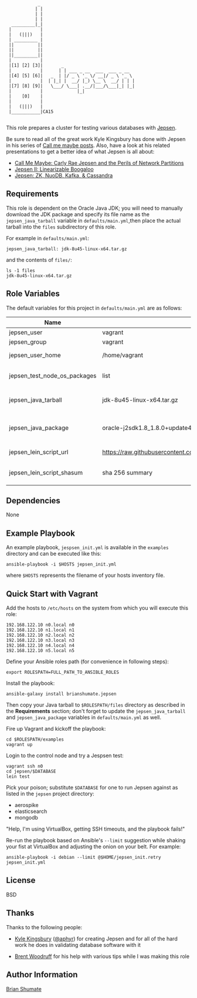 ```
            _
           | |
           | |
           | |
  _________|_|
 |           |
 |   (|||)   |
 | _________ |
 ||         ||
 ||         ||
 ||_________||
 |           |
 |[1] [2] [3]|       _
 |           |      | | ___ _ __  ___  ___ _ __
 |[4] [5] [6]|   _  | |/ _ \ '_ \/ __|/ _ \ '_ \
 |           |  | |_| |  __/ |_) \__ \  __/ | | |
 |[7] [8] [9]|   \___/ \___| .__/|___/\___|_| |_|
 |           |             |_|
 |    [0]    |
 |           |
 |   (|||)   |
 |___________|CA15


```

This role prepares a cluster for testing various databases with
[Jepsen](https://github.com/aphyr/jepsen).

Be sure to read all of the great work Kyle Kingsbury has done with Jepsen
in his series of [Call me maybe posts](https://aphyr.com/tags/Jepsen). Also,
have a look at his related presentations to get a better idea of what Jepsen
is all about:

* [Call Me Maybe: Carly Rae Jepsen and the Perils of Network Partitions](https://www.youtube.com/watch?v=mxdpqr-loyA)
* [Jepsen II: Linearizable Boogaloo](https://www.youtube.com/watch?v=QdkS6ZjeR7Q)
* [Jepsen: ZK, NuoDB, Kafka, & Cassandra](https://www.youtube.com/watch?v=NsI51Mo6r3o)

## Requirements

This role is dependent on the Oracle Java JDK; you will need to manually
download the JDK package and specify its file name as the
`jepsen_java_tarball` variable in `defaults/main.yml`,then place the actual
tarball into the `files` subdirectory of this role.

For example in `defaults/main.yml`:

```
jepsen_java_tarball: jdk-8u45-linux-x64.tar.gz
```

and the contents of `files/`:

```
ls -1 files
jdk-8u45-linux-x64.tar.gz
```

## Role Variables

The default variables for this project in `defaults/main.yml` are as follows:

| Name                                 | Default  | Description                                    |
| ------------------------------------ | -------- | ---------------------------------------------- |
| jepsen_user          | vagrant    | OS username |
| jepsen_group         | vagrant    | OS groupname |
| jepsen_user_home     | /home/vagrant | OS user home directory |
| jepsen_test_node_os_packages | list | OS packages to install for the test nodes |
| jepsen_java_tarball | jdk-8u45-linux-x64.tar.gz | Filename for the Oracle Java binary tarball |
| jepsen_java_package | oracle-j2sdk1.8_1.8.0+update45_amd64.deb | Filename for Debian package created from jepsen_java_tarball |
| jepsen_lein_script_url | https://raw.githubusercontent.com/technomancy/leiningen/stable/bin/lein | URL to the Leiningen script |
|jepsen_lein_script_shasum | sha 256 summary | The SHA 256 summary for Leiningen script |

## Dependencies

None

## Example Playbook

An example playbook, `jespsen_init.yml` is available in the `examples`
directory and can be executed like this:


```
ansible-playbook -i $HOSTS jepsen_init.yml
```

where `$HOSTS` represents the filename of your hosts inventory file.

## Quick Start with Vagrant

Add the hosts to `/etc/hosts` on the system from which you will execute
this role:

```
192.168.122.10 n0.local n0
192.168.122.10 n1.local n1
192.168.122.10 n2.local n2
192.168.122.10 n3.local n3
192.168.122.10 n4.local n4
192.168.122.10 n5.local n5
```

Define your Ansible roles path (for convenience in following steps):

```
export ROLESPATH=FULL_PATH_TO_ANSIBLE_ROLES
```

Install the playbook:

```
ansible-galaxy install brianshumate.jepsen
```

Then copy your Java tarball to `$ROLESPATH/files` directory as described in
the **Requirements** section; don't forget to update the `jepsen_java_tarball`
and `jepsen_java_package` variables in `defaults/main.yml` as well.

Fire up Vagrant and kickoff the playbook:

```
cd $ROLESPATH/examples
vagrant up
```

Login to the control node and try a Jespsen test:

```
vagrant ssh n0
cd jepsen/$DATABASE
lein test
```

Pick your poison; substitute `$DATABASE` for one to run Jepsen against
as listed in the `jepsen` project directory:

* aerospike
* elasticsearch
* mongodb

"Help, I'm using VirtualBox, getting SSH timeouts, and the playbook fails!"

Re-run the playbook based on Ansible's `--limit` suggestion while shaking
your fist at VirtualBox and adjusting the onion on your belt. For example:

```
ansible-playbook -i debian --limit @$HOME/jepsen_init.retry jepsen_init.yml
```

## License

BSD

## Thanks

Thanks to the following people:

- [Kyle Kingsbury](https://aphyr.com/) ([@aphyr](https://github.com/aphyr))
  for creating Jepsen and for all of the hard work he does in validating
	database software with it

- [Brent Woodruff](http://www.brentwoodruff.com/) for his help with various
  tips while I was making this role

## Author Information

[Brian Shumate](http://brianshumate.com)
